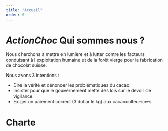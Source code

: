 ```yaml
---
title: "Accueil"
order: 0
---
```

# _ActionChoc_ Qui sommes nous ?
Nous cherchons à mettre en lumière et à lutter contre les facteurs conduisant à l'exploitation humaine et de la forêt vierge pour la fabrication de chocolat suisse.

Nous avons 3 intentions :  	 	 	
- Dire la vérité et dénoncer les problématiques du cacao.
- Insister pour que le gouvernement mette des lois sur le devoir de vigilance.
- Exiger un paiement correct (3 dollar le kg) aux cacaoculteur·ice·s.


# Charte 